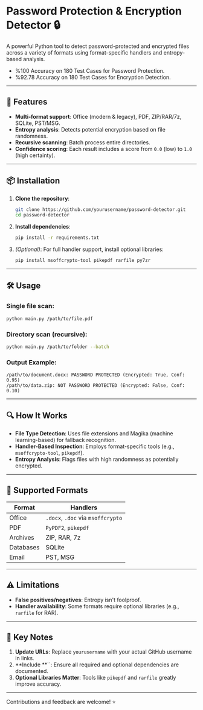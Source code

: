 # Password Protection & Encryption Detector 🔒

A powerful Python tool to detect password-protected and encrypted files across a variety of formats using format-specific handlers and entropy-based analysis.
- %100 Accuracy on 180 Test Cases for Password Protection.
- %92.78 Accuracy on 180 Test Cases for Encryption Detection.

---

## 🚀 Features

- **Multi-format support**: Office (modern & legacy), PDF, ZIP/RAR/7z, SQLite, PST/MSG.
- **Entropy analysis**: Detects potential encryption based on file randomness.
- **Recursive scanning**: Batch process entire directories.
- **Confidence scoring**: Each result includes a score from `0.0` (low) to `1.0` (high certainty).

---

## 📦 Installation

1. **Clone the repository**:

   ```bash
   git clone https://github.com/yourusername/password-detector.git
   cd password-detector
   ```

2. **Install dependencies**:

   ```bash
   pip install -r requirements.txt
   ```

3. *(Optional)*: For full handler support, install optional libraries:

   ```bash
   pip install msoffcrypto-tool pikepdf rarfile py7zr
   ```

---

## 🛠️ Usage

### Single file scan:

```bash
python main.py /path/to/file.pdf
```

### Directory scan (recursive):

```bash
python main.py /path/to/folder --batch
```

### Output Example:

```
/path/to/document.docx: PASSWORD PROTECTED (Encrypted: True, Conf: 0.95)
/path/to/data.zip: NOT PASSWORD PROTECTED (Encrypted: False, Conf: 0.10)
```

---

## 🔍 How It Works

- **File Type Detection**: Uses file extensions and Magika (machine learning-based) for fallback recognition.
- **Handler-Based Inspection**: Employs format-specific tools (e.g., `msoffcrypto-tool`, `pikepdf`).
- **Entropy Analysis**: Flags files with high randomness as potentially encrypted.

---

## 📂 Supported Formats

| Format    | Handlers                          |
| --------- | --------------------------------- |
| Office    | `.docx`, `.doc` via `msoffcrypto` |
| PDF       | `PyPDF2`, `pikepdf`               |
| Archives  | ZIP, RAR, 7z                      |
| Databases | SQLite                            |
| Email     | PST, MSG                          |

---

## ⚠️ Limitations

- **False positives/negatives**: Entropy isn't foolproof.
- **Handler availability**: Some formats require optional libraries (e.g., `rarfile` for RAR).
  
---

## 🔑 Key Notes

1. **Update URLs**: Replace `yourusername` with your actual GitHub username in links.
2. **Include **``: Ensure all required and optional dependencies are documented.
3. **Optional Libraries Matter**: Tools like `pikepdf` and `rarfile` greatly improve accuracy.

---

Contributions and feedback are welcome! ⭐
